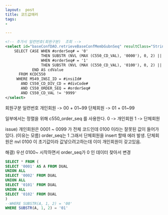 ```yaml
---
layout:  post
title: 코드값에러
tags:
- 

---
```


```xml
<!-- 추가시 일련번호(회원구분)  조회 -->
<select id="baseConfDAO.retrieveBaseConfMembGubnSeq" resultClass="String" parameterClass="baseConfVO">
	SELECT CASE WHEN #orderSeq# = '0'
				THEN SUBSTR (NVL (MAX (C550_CD_VAL), '0000'), 0, 2) || SUBSTR (LPAD (NVL (MAX (C550_CD_VAL) + 1, '0000'), 4, 0), 3, 2)
				WHEN #orderSeq# = '1'
				THEN SUBSTR (NVL (MAX (C550_CD_VAL), '0100'), 0, 2) || SUBSTR (LPAD (NVL (MAX (C550_CD_VAL) + 1, '0100'), 4, 0), 3, 2)
			END AS cdValue
	  FROM KCDC550
	 WHERE M549_INSI_ID = #insiId#
	   AND C550_CD_DIV_CD = #divCode#
	   AND C550_ORDER_SEQ = #orderSeq#
	   AND C550_CD_VAL != '9999'
</select>
```

회원구분 일련번호
개인회원 -> 00 + 01~99
단체회원 -> 01 + 01~99

일부에서는 정렬을 위해 c550_order_seq 를 사용한다.
0 -> 개인회원
1 -> 단체회원

issue)
개인회원은 0001 ~ 0099 가 전체 코드인데
0100 이라는 잘못된 값이 들어가있다.
(이유는 모름)
order_seq는 1
그래서 단체회원을 insert 할때 에러 발생.
단체회원은 nvl 0100 이 초기값이라 값넣으려고하는데 이미 개인회원이 갖고있음.

해결)
우선 0100~ 시작하면서 order_seq가 0 인 데이터 찾아서 변경



```sql
SELECT * FROM (
SELECT '0001' AS A FROM DUAL
UNION ALL
SELECT '0002' FROM DUAL
UNION ALL
SELECT '0101' FROM DUAL
UNION ALL
SELECT '0102' FROM DUAL
)
--WHERE SUBSTR(A, 1, 2) = '00'
WHERE SUBSTR(A, 1, 2) = '01'
```
